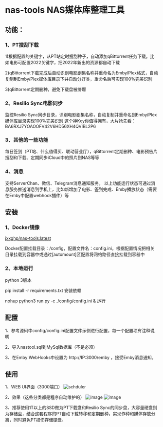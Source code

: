 # nas-tools NAS媒体库整理工具
## 功能：
### 1、PT搜刮下载
1)根据配置的关键字，从PT站定时搜刮种子，自动添加qBittorrent任务下载。比如电影可配置2022关键字，把2022年新出的资源都自动下载

2)qBittorrent下载完成后自动识别电影剧集名称并重命名为Emby/Plex格式，自动复制到Emby/Plex媒体库目录下并自动分好类，重命名后可实现100%完美识别

3)qBittorrent定期删种，避免下载盘被挤爆

### 2、Resilio Sync电影同步
监控Resilio Sync同步目录，识别电影剧集名称，自动复制并重命名到Emby/Plex媒体库目录实现100%完美识别
这个神Key你值得拥有，大片抢先看：BA6RXJ7YOAOOFV42V6HD56XH4QVIBL2P6

### 3、其他的一些功能
每日签到（PT站、什么值得买、联动营业厅），qBittorrent定期删种、电影预告片搜刮和下载、定期同步iCloud中的照片到NAS等等

### 4、消息
支持ServerChan、微信、Telegram消息通知服务， 以上功能运行状态可通过消息服务推送消息到手机上，比如新增加了电影、签到完成、Emby播放状态（需要在Emby中配置webhook插件）等


## 安装
### 1、Docker镜像
[jxxghp/nas-tools:latest](https://hub.docker.com/repository/docker/jxxghp/nas-tools)

Docker配置挂载目录：/config，配置文件名：config.ini，根据配置情况把相关目录挂载到容器中或通过[automount]区配置将网络路径直接挂载到容器中

### 2、本地运行
python 3版本

pip install -r requirements.txt 安装依赖

nohup python3 run.py -c ./config/config.ini & 运行

## 配置
1、参考源码中config/config.ini配置文件示例进行配置，每一个配置项有注释说明

2、导入nastool.sql到MySql数据库（不是必须）

3、在Emby WebHooks中设置为 http://IP:3000/emby ，接受Emby消息通知。

## 使用
1、WEB UI界面（3000端口）
![schduler](https://github.com/jxxghp/nas-tools/raw/master/scheduler.png)

2、效果（这些分类都是程序自动维护的）
![image](https://github.com/jxxghp/nas-tools/raw/master/emby.png)
![image](https://user-images.githubusercontent.com/51039935/151723175-d691d446-0b3c-444d-89d9-eb8320edea0e.png)


3、推荐使用1T以上的SSD做为PT下载盘和Resilio Sync的同步盘，大容量硬盘则为存储盘，结合这套程序的PT自动下载转移和定期删种，实现作种和媒体存放分离，同时避免PT损伤存储硬盘。


